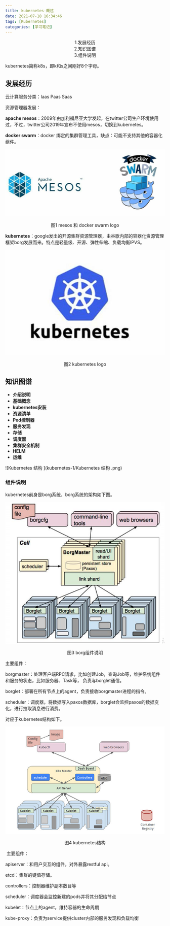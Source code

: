 ```yaml
---
title: kubernetes-概述
date: 2021-07-18 16:34:46
tags: [Kubernetes]
categories: [学习笔记]
---
```




<center>
   1.发展经历 <br/>
   2.知识图谱 <br/>
   3.组件说明 <br/>
</center>
<!--more-->



kubernetes简称k8s，即k和s之间刚好8个字母。



## 发展经历

云计算服务分类：Iaas Paas Saas



资源管理器发展：

**apache mesos**：2009年由加利福尼亚大学发起，在twitter公司生产环境使用过，不过，twitter公司2019年宣布不使用mesos，切换到kubernetes。

**docker swarm**：docker 绑定的集群管理工具，缺点：可能不支持其他的容器化组件。

![image-20210718175013674](kubernetes-1/image-20210718175013674.png)

<center> 图1 mesos 和 docker swarm logo </center>


**kubernetes**：google发出的开源集群资源管理器，由谷歌内部的容器化资源管理框架borg发展而来。特点是轻量级、开源、弹性伸缩、负载均衡IPVS。

![image-20211017161745859](kubernetes-1/image-20211017161745859.png)

<center>图2 kubernetes logo</center>

## 知识图谱



- **介绍说明**
- **基础概念**
- **kubernetes安装**
- **资源清单**
- **Pod控制器**
- **服务发现**
- **存储**
- **调度器**
- **集群安全机制**
- **HELM**
- **运维**



![Kubernetes 结构 ](kubernetes-1/Kubernetes 结构 .png)

### 组件说明

kubernetes前身是borg系统，borg系统的架构如下图。

![image-20211025221300053](kubernetes-1/image-20211025221300053.png)

<center>图3 borg组件说明</center>

主要组件：

borgmaster：处理客户端RPC请求，比如创建Job，查询Job等，维护系统组件和服务的状态，比如服务器、Task等， 
负责与borglet通信。

borglet：部署在所有节点上的agent，负责接收borgmaster进程的指令。

scheduler：调度器，将数据写入paxos数据库，borglet会监控paxos的数据变化，进行拉取消息进行消费。



对应于kubernetes结构如下。

![image-20211025225156002](kubernetes-1/image-20211025225156002.png)

<center> 图4 kubernetes结构 </center>

​	主要组件：

apiserver：和用户交互的组件，对外暴露restful api。

etcd：集群的键值存储。

controllers：控制器维护副本数目等

scheduler：调度器会监控新建的pods并将其分配给节点

kubelet：节点上的agent，维持容器的生命周期

kube-proxy：负责为service提供cluster内部的服务发现和负载均衡
